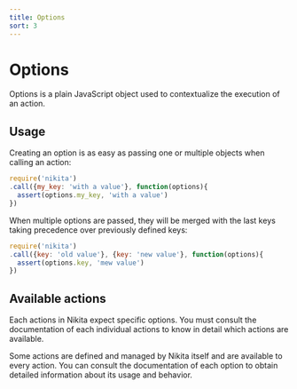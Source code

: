 ```yaml
---
title: Options
sort: 3
---
```


# Options

Options is a plain JavaScript object used to contextualize the execution of an action.

## Usage

Creating an option is as easy as passing one or multiple objects when calling an action:

```js
require('nikita')
.call({my_key: 'with a value'}, function(options){
  assert(options.my_key, 'with a value')
})
```

When multiple options are passed, they will be merged with the last keys taking precedence over previously defined keys:

```js
require('nikita')
.call({key: 'old value'}, {key: 'new value'}, function(options){
  assert(options.key, 'mew value')
})
```

## Available actions

Each actions in Nikita expect specific options. You must consult the documentation of each individual actions to know in detail which actions are available.

Some actions are defined and managed by Nikita itself and are available to every action. You can consult the documentation of each option to obtain detailed information about its usage and behavior.
